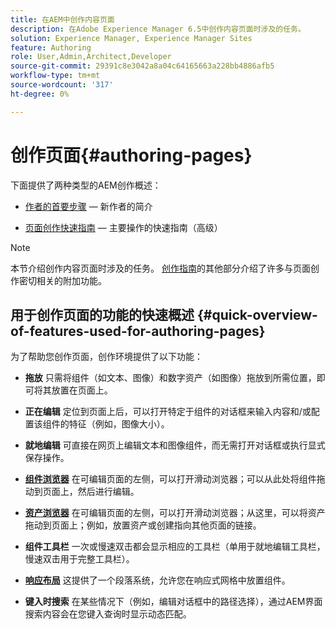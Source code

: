 ```yaml
---
title: 在AEM中创作内容页面
description: 在Adobe Experience Manager 6.5中创作内容页面时涉及的任务。
solution: Experience Manager, Experience Manager Sites
feature: Authoring
role: User,Admin,Architect,Developer
source-git-commit: 29391c8e3042a8a04c64165663a228bb4886afb5
workflow-type: tm+mt
source-wordcount: '317'
ht-degree: 0%

---
```


# 创作页面{#authoring-pages}

下面提供了两种类型的AEM创作概述：

* [作者的首要步骤](/help/sites-authoring/first-steps.md) — 新作者的简介

* [页面创作快速指南](/help/sites-authoring/qg-page-authoring.md) — 主要操作的快速指南（高级）

>[!NOTE]
>
>本节介绍创作内容页面时涉及的任务。 [创作指南](/help/sites-authoring/first-steps.md)的其他部分介绍了许多与页面创作密切相关的附加功能。

## 用于创作页面的功能的快速概述 {#quick-overview-of-features-used-for-authoring-pages}

为了帮助您创作页面，创作环境提供了以下功能：

* **拖放**
只需将组件（如文本、图像）和数字资产（如图像）拖放到所需位置，即可将其放置在页面上。

* **正在编辑**
定位到页面上后，可以打开特定于组件的对话框来输入内容和/或配置该组件的特征（例如，图像大小）。

* **就地编辑**
可直接在网页上编辑文本和图像组件，而无需打开对话框或执行显式保存操作。

* **[组件浏览器](/help/sites-authoring/author-environment-tools.md#componentsbrowsertouchoptimizedui)**
在可编辑页面的左侧，可以打开滑动浏览器；可以从此处将组件拖动到页面上，然后进行编辑。

* **[资产浏览器](/help/sites-authoring/author-environment-tools.md#assetsbrowsertouchoptimizedui)**
在可编辑页面的左侧，可以打开滑动浏览器；从这里，可以将资产拖动到页面上；例如，放置资产或创建指向其他页面的链接。

* **组件工具栏**
一次或慢速双击都会显示相应的工具栏（单用于就地编辑工具栏，慢速双击用于完整工具栏）。

* **[响应布局](/help/sites-authoring/responsive-layout.md)**
这提供了一个段落系统，允许您在响应式网格中放置组件。

* **键入时搜索**
在某些情况下（例如，编辑对话框中的路径选择），通过AEM界面搜索内容会在您键入查询时显示动态匹配。
